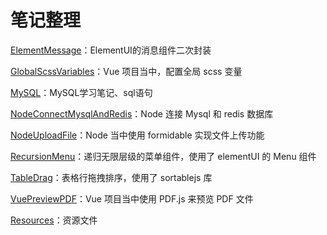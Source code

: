 # 笔记整理


[ElementMessage]：ElementUI的消息组件二次封装

[GlobalScssVariables]：Vue 项目当中，配置全局 scss 变量

[MySQL]：MySQL学习笔记、sql语句

[NodeConnectMysqlAndRedis]：Node 连接 Mysql 和 redis 数据库

[NodeUploadFile]：Node 当中使用 formidable 实现文件上传功能

[RecursionMenu]：递归无限层级的菜单组件，使用了 elementUI 的 Menu 组件

[TableDrag]：表格行拖拽排序，使用了 sortablejs 库

[VuePreviewPDF]：Vue 项目当中使用 PDF.js 来预览 PDF 文件

[Resources]：资源文件




[ElementMessage]: https://github.com/Jin0811/Note/tree/master/ElementMessage
[GlobalScssVariables]: https://github.com/Jin0811/Note/tree/master/GlobalScssVariables
[MySQL]: https://github.com/Jin0811/Note/tree/master/MySQL
[NodeConnectMysqlAndRedis]: https://github.com/Jin0811/Note/tree/master/NodeConnectMysqlAndRedis
[NodeUploadFile]: https://github.com/Jin0811/Note/tree/master/NodeUploadFile
[RecursionMenu]: https://github.com/Jin0811/Note/tree/master/RecursionMenu
[TableDrag]: https://github.com/Jin0811/Note/tree/master/TableDrag
[VuePreviewPDF]: https://github.com/Jin0811/Note/tree/master/VuePreviewPDF
[Resources]: https://github.com/Jin0811/Note/tree/master/Resources